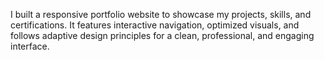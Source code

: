I built a responsive portfolio website to showcase my projects, skills, and certifications. 
It features interactive navigation, optimized visuals, and follows adaptive design principles
for a clean, professional, and engaging interface.
